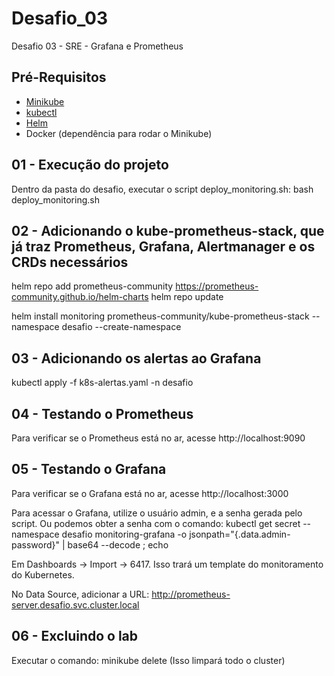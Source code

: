 # Desafio_03
Desafio 03 - SRE - Grafana e Prometheus

## Pré-Requisitos

- [Minikube](https://minikube.sigs.k8s.io/docs/start/)  
- [kubectl](https://kubernetes.io/docs/tasks/tools/)  
- [Helm](https://helm.sh/docs/intro/install/)  
- Docker (dependência para rodar o Minikube)  

## 01 - Execução do projeto

Dentro da pasta do desafio, executar o script deploy_monitoring.sh: bash deploy_monitoring.sh

## 02 - Adicionando o kube-prometheus-stack, que já traz Prometheus, Grafana, Alertmanager e os CRDs necessários

helm repo add prometheus-community https://prometheus-community.github.io/helm-charts
helm repo update

helm install monitoring prometheus-community/kube-prometheus-stack --namespace desafio --create-namespace

## 03 - Adicionando os alertas ao Grafana

kubectl apply -f k8s-alertas.yaml -n desafio

## 04 - Testando o Prometheus

Para verificar se o Prometheus está no ar, acesse http://localhost:9090

## 05 - Testando o Grafana

Para verificar se o Grafana está no ar, acesse http://localhost:3000

Para acessar o Grafana, utilize o usuário admin, e a senha gerada pelo script. Ou podemos obter a senha com o comando: kubectl get secret --namespace desafio monitoring-grafana -o jsonpath="{.data.admin-password}" | base64 --decode ; echo

Em Dashboards -> Import -> 6417. Isso trará um template do monitoramento do Kubernetes.

No Data Source, adicionar a URL: http://prometheus-server.desafio.svc.cluster.local

## 06 - Excluindo o lab

Executar o comando: minikube delete (Isso limpará todo o cluster)
